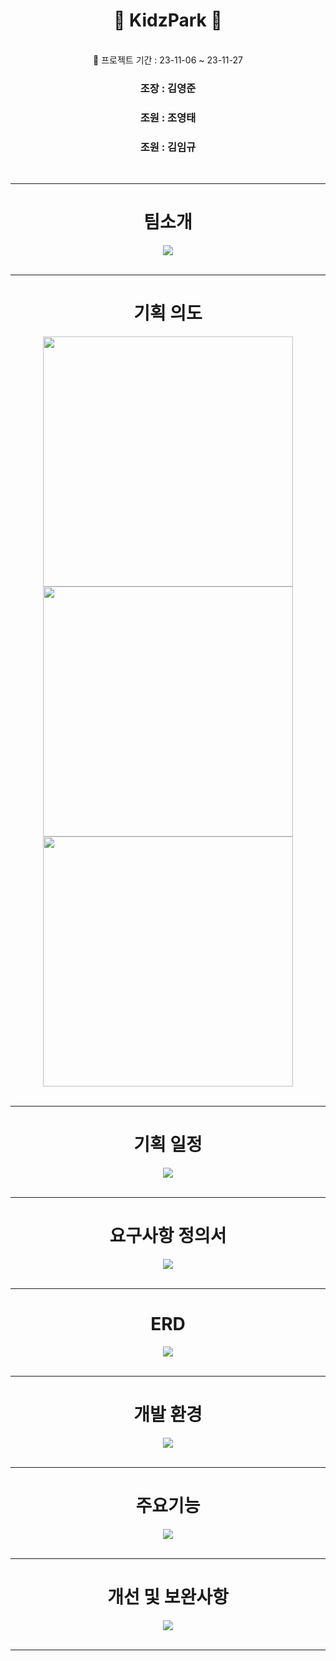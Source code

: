 
# <div align="center"> 👶 KidzPark 👶 </div>
<br />
<div align="center"> 🚀 프로젝트 기간 : 23-11-06 ~ 23-11-27
<h3 align="center">조장 :  김영준</h3>
<h3 align="center">조원 :  조영태</h3>
<h3 align="center">조원 :  김임규</h3>
<br />
<hr />
  
# <div align="center"> 팀소개 </div>
<div align="center">
<img src="/img/2023-11-28 16 20 58.png">
</div>
<br />
<hr />


# <div align="center"> 기획 의도 </div>
<div align="center">
<img src="/img/2023-11-28 16 21 28.png" width="400px"> <img src="/img/2023-11-28 16 21 42.png" width="400px">
<img src="/img/2023-11-28 16 22 02.png" width="400px">
</div>
<br />
<hr />

# <div align="center"> 기획 일정 </div>
<div align="center">
<img src="/img/2023-11-28 16 22 53.png">
</div>
<br />
<hr />

# <div align="center"> 요구사항 정의서 </div>
<div align="center">
<img src="/img/2023-11-28 16 23 02.png">
</div>
<br />
<hr />

# <div align="center"> ERD </div>
<div align="center">
<img src="/img/2023-11-28 16 23 17.png">
</div>
<br />
<hr />

# <div align="center"> 개발 환경 </div>
<div align="center">
<img src="/img/2023-11-28 16 22 18.png">
</div>
<br />
<hr />


# <div align="center"> 주요기능 </div>
<div align="center">
<img src="/img/2023-11-28 16 23 33.png">
</div>
<br />
<hr />

# <div align="center"> 개선 및 보완사항 </div>
<div align="center">
<img src="/img/2023-11-28 16 23 49.png">
</div>
<br />
<hr />
